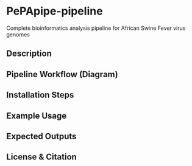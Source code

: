 # PePApipe-pipeline
Complete bioinformatics analysis pipeline for African Swine Fever virus genomes  

## Description


## Pipeline Workflow (Diagram)


## Installation Steps


## Example Usage


## Expected Outputs


## License & Citation

